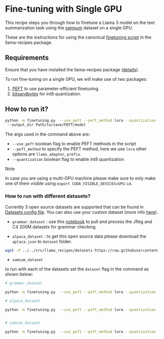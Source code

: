 # Fine-tuning with Single GPU
This recipe steps you through how to finetune a Llama 3 model on the text summarization task using the [samsum](https://huggingface.co/datasets/samsum) dataset on a single GPU.

These are the instructions for using the canonical [finetuning script](./src/llama_recipes/finetuning.py) in the llama-recipes package.


## Requirements

Ensure that you have installed the llama-recipes package ([details](https://github.com/meta-llama/llama-recipes)).

To run fine-tuning on a single GPU, we will make use of two packages:
1. [PEFT](https://github.com/huggingface/peft) to use parameter-efficient finetuning.
2. [bitsandbytes](https://github.com/TimDettmers/bitsandbytes) for int8 quantization.


## How to run it?

```bash
python -m finetuning.py  --use_peft --peft_method lora --quantization --use_fp16 --model_name /path_of_model_folder/7B
 --output_dir Path/to/save/PEFT/model
```
The args used in the command above are:

* `--use_peft` boolean flag to enable PEFT methods in the script
* `--peft_method` to specify the PEFT method, here we use `lora` other options are `llama_adapter`, `prefix`.
* `--quantization` boolean flag to enable int8 quantization

> [!NOTE]  
> In case you are using a multi-GPU machine please make sure to only make one of them visible using `export CUDA_VISIBLE_DEVICES=GPU:id`.

 
### How to run with different datasets?

Currently 3 open source datasets are supported that can be found in [Datasets config file](./src/llama_recipes/configs/datasets.py). You can also use your custom dataset (more info [here](./datasets/README.md)).

* `grammar_dataset` : use this [notebook](./src/llama_recipes/datasets/grammar_dataset/grammar_dataset_process.ipynb) to pull and process the Jfleg and C4 200M datasets for grammar checking.

* `alpaca_dataset` : to get this open source data please download the `aplaca.json` to `dataset` folder.


```bash
wget -P ../../src/llama_recipes/datasets https://raw.githubusercontent.com/tatsu-lab/stanford_alpaca/main/alpaca_data.json
```

* `samsum_dataset`

to run with each of the datasets set the `dataset` flag in the command as shown below:

```bash
# grammer_dataset

python -m finetuning.py  --use_peft --peft_method lora --quantization  --dataset grammar_dataset --model_name /path_of_model_folder/8B --output_dir Path/to/save/PEFT/model

# alpaca_dataset

python -m finetuning.py  --use_peft --peft_method lora --quantization  --dataset alpaca_dataset --model_name /path_of_model_folder/8B --output_dir Path/to/save/PEFT/model


# samsum_dataset

python -m finetuning.py  --use_peft --peft_method lora --quantization  --dataset samsum_dataset --model_name /path_of_model_folder/8B --output_dir Path/to/save/PEFT/model

```
